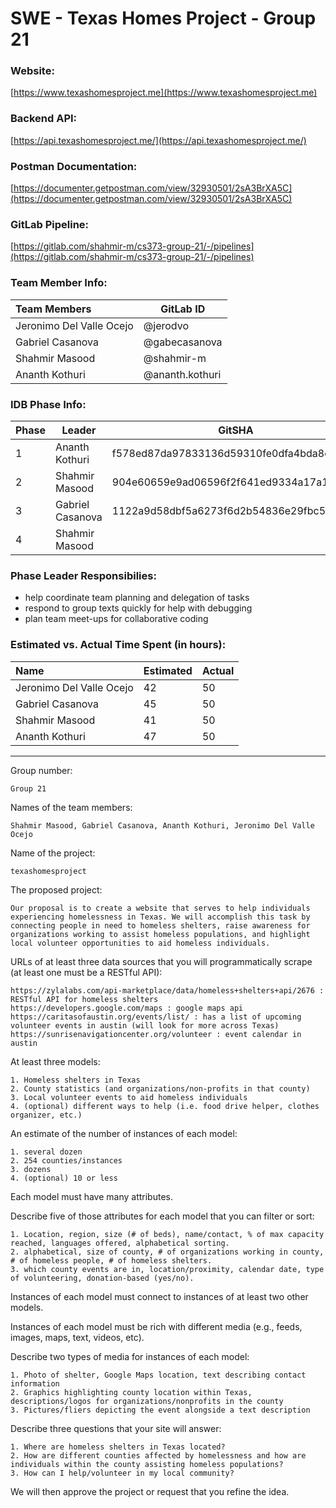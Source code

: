 # SWE - Texas Homes Project - Group 21

### Website:

[https://www.texashomesproject.me](https://www.texashomesproject.me)

### Backend API:

[https://api.texashomesproject.me/](https://api.texashomesproject.me/)

### Postman Documentation:

[https://documenter.getpostman.com/view/32930501/2sA3BrXA5C](https://documenter.getpostman.com/view/32930501/2sA3BrXA5C)

### GitLab Pipeline:

[https://gitlab.com/shahmir-m/cs373-group-21/-/pipelines](https://gitlab.com/shahmir-m/cs373-group-21/-/pipelines)

### Team Member Info:

| Team Members             | GitLab ID       |
| :----------------------- | --------------- |
| Jeronimo Del Valle Ocejo | @jerodvo        |
| Gabriel Casanova         | @gabecasanova   |
| Shahmir Masood           | @shahmir-m      |
| Ananth Kothuri           | @ananth.kothuri |

### IDB Phase Info:

| Phase | Leader           | GitSHA                                   |
| ----- | ---------------- | ---------------------------------------- |
| 1     | Ananth Kothuri   | f578ed87da97833136d59310fe0dfa4bda8e1ce0 |
| 2     | Shahmir Masood   | 904e60659e9ad06596f2f641ed9334a17a1db6c7 |
| 3     | Gabriel Casanova | 1122a9d58dbf5a6273f6d2b54836e29fbc5356b7 |
| 4     | Shahmir Masood   |                                          |

### Phase Leader Responsibilies:

- help coordinate team planning and delegation of tasks
- respond to group texts quickly for help with debugging
- plan team meet-ups for collaborative coding

### Estimated vs. Actual Time Spent (in hours):

| Name                     | Estimated | Actual |
| :----------------------- | --------- | ------ |
| Jeronimo Del Valle Ocejo | 42        | 50     |
| Gabriel Casanova         | 45        | 50     |
| Shahmir Masood           | 41        | 50     |
| Ananth Kothuri           | 47        | 50     |

---

Group number:

    Group 21

Names of the team members:

    Shahmir Masood, Gabriel Casanova, Ananth Kothuri, Jeronimo Del Valle Ocejo

Name of the project:

    texashomesproject

The proposed project:

    Our proposal is to create a website that serves to help individuals experiencing homelessness in Texas. We will accomplish this task by connecting people in need to homeless shelters, raise awareness for organizations working to assist homeless populations, and highlight local volunteer opportunities to aid homeless individuals.

URLs of at least three data sources that you will programmatically scrape (at least one must be a RESTful API):

    https://zylalabs.com/api-marketplace/data/homeless+shelters+api/2676 : RESTful API for homeless shelters
    https://developers.google.com/maps : google maps api
    https://caritasofaustin.org/events/list/ : has a list of upcoming volunteer events in austin (will look for more across Texas)
    https://sunrisenavigationcenter.org/volunteer : event calendar in austin

At least three models:

    1. Homeless shelters in Texas
    2. County statistics (and organizations/non-profits in that county)
    3. Local volunteer events to aid homeless individuals
    4. (optional) different ways to help (i.e. food drive helper, clothes organizer, etc.)

An estimate of the number of instances of each model:

    1. several dozen
    2. 254 counties/instances
    3. dozens
    4. (optional) 10 or less

Each model must have many attributes.

Describe five of those attributes for each model that you can filter or sort:

    1. Location, region, size (# of beds), name/contact, % of max capacity reached, languages offered, alphabetical sorting.
    2. alphabetical, size of county, # of organizations working in county, # of homeless people, # of homeless shelters.
    3. which county events are in, location/proximity, calendar date, type of volunteering, donation-based (yes/no).

Instances of each model must connect to instances of at least two other models.

Instances of each model must be rich with different media (e.g., feeds, images, maps, text, videos, etc).

Describe two types of media for instances of each model:

    1. Photo of shelter, Google Maps location, text describing contact information
    2. Graphics highlighting county location within Texas, descriptions/logos for organizations/nonprofits in the county
    3. Pictures/fliers depicting the event alongside a text description

Describe three questions that your site will answer:

    1. Where are homeless shelters in Texas located?
    2. How are different counties affected by homelessness and how are individuals within the county assisting homeless populations?
    3. How can I help/volunteer in my local community?

We will then approve the project or request that you refine the idea.
